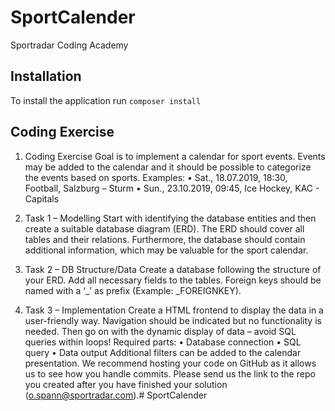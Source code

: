 # SportCalender

Sportradar Coding Academy

## Installation

To install the application run `composer install`

## Coding Exercise

1. Coding Exercise
Goal is to implement a calendar for sport events. Events may be added to the calendar and it should be possible to categorize the events based on sports.
Examples:
• Sat., 18.07.2019, 18:30, Football, Salzburg – Sturm
• Sun., 23.10.2019, 09:45, Ice Hockey, KAC - Capitals

2. Task 1 – Modelling
Start with identifying the database entities and then create a suitable database diagram (ERD). The ERD should cover all tables and their relations.
Furthermore, the database should contain additional information, which may be valuable for the sport calendar.

3. Task 2 – DB Structure/Data
Create a database following the structure of your ERD. Add all necessary fields to the tables. Foreign keys should be named with a ‘_’ as prefix (Example: _FOREIGNKEY).

4. Task 3 – Implementation
Create a HTML frontend to display the data in a user-friendly way. Navigation should be indicated but no functionality is needed.
Then go on with the dynamic display of data – avoid SQL queries within loops!
Required parts:
• Database connection
• SQL query
• Data output
Additional filters can be added to the calendar presentation.
We recommend hosting your code on GitHub as it allows us to see how you handle commits. Please send us the link to the repo you created after you have finished your solution (o.spann@sportradar.com).# SportCalender
